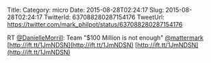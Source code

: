 Title: 
Category: micro
Date: 2015-08-28T02:24:17
Slug: 2015-08-28T02:24:17
TwitterId: 637088280287154176
TweetUrl: https://twitter.com/mark_philpot/status/637088280287154176

RT [@DanielleMorrill](https://twitter.com/DanielleMorrill): Team "$100 Million is not enough" [@mattermark](https://twitter.com/mattermark) [http://ift.tt/1JmNDSN](http://ift.tt/1JmNDSN) [http://ift.tt/1JmNDSN](http://ift.tt/1JmNDSN)